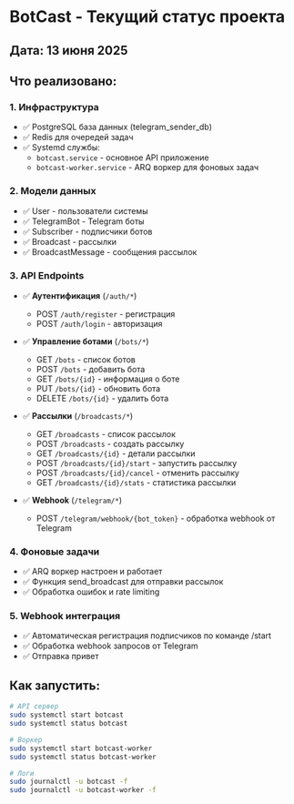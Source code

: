 # BotCast - Текущий статус проекта

## Дата: 13 июня 2025

## Что реализовано:

### 1. Инфраструктура
- ✅ PostgreSQL база данных (telegram_sender_db)
- ✅ Redis для очередей задач
- ✅ Systemd службы:
  - `botcast.service` - основное API приложение
  - `botcast-worker.service` - ARQ воркер для фоновых задач

### 2. Модели данных
- ✅ User - пользователи системы
- ✅ TelegramBot - Telegram боты
- ✅ Subscriber - подписчики ботов
- ✅ Broadcast - рассылки
- ✅ BroadcastMessage - сообщения рассылок

### 3. API Endpoints
- ✅ **Аутентификация** (`/auth/*`)
  - POST `/auth/register` - регистрация
  - POST `/auth/login` - авторизация

- ✅ **Управление ботами** (`/bots/*`)
  - GET `/bots` - список ботов
  - POST `/bots` - добавить бота
  - GET `/bots/{id}` - информация о боте
  - PUT `/bots/{id}` - обновить бота
  - DELETE `/bots/{id}` - удалить бота

- ✅ **Рассылки** (`/broadcasts/*`)
  - GET `/broadcasts` - список рассылок
  - POST `/broadcasts` - создать рассылку
  - GET `/broadcasts/{id}` - детали рассылки
  - POST `/broadcasts/{id}/start` - запустить рассылку
  - POST `/broadcasts/{id}/cancel` - отменить рассылку
  - GET `/broadcasts/{id}/stats` - статистика рассылки

- ✅ **Webhook** (`/telegram/*`)
  - POST `/telegram/webhook/{bot_token}` - обработка webhook от Telegram

### 4. Фоновые задачи
- ✅ ARQ воркер настроен и работает
- ✅ Функция send_broadcast для отправки рассылок
- ✅ Обработка ошибок и rate limiting

### 5. Webhook интеграция
- ✅ Автоматическая регистрация подписчиков по команде /start
- ✅ Обработка webhook запросов от Telegram
- ✅ Отправка привет
## Как запустить:

```bash
# API сервер
sudo systemctl start botcast
sudo systemctl status botcast

# Воркер
sudo systemctl start botcast-worker
sudo systemctl status botcast-worker

# Логи
sudo journalctl -u botcast -f
sudo journalctl -u botcast-worker -f
